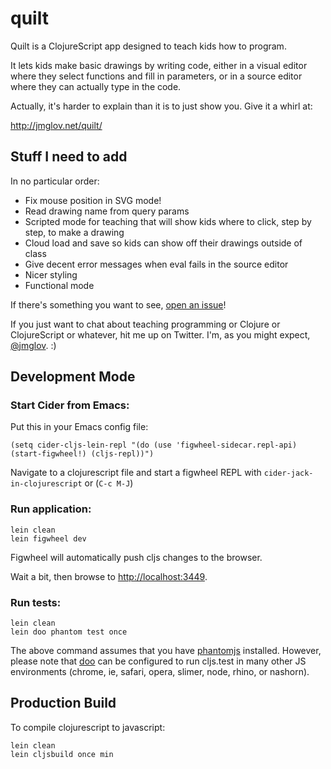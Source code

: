 # quilt

Quilt is a ClojureScript app designed to teach kids how to program.

It lets kids make basic drawings by writing code, either in a visual editor where they select functions and fill in parameters, or in a source editor where they can actually type in the code.

Actually, it's harder to explain than it is to just show you. Give it a whirl at:

http://jmglov.net/quilt/

## Stuff I need to add

In no particular order:

* Fix mouse position in SVG mode!
* Read drawing name from query params
* Scripted mode for teaching that will show kids where to click, step by step, to make a drawing
* Cloud load and save so kids can show off their drawings outside of class
* Give decent error messages when eval fails in the source editor
* Nicer styling
* Functional mode

If there's something you want to see, [open an issue](https://github.com/jmglov/quilt/issues)!

If you just want to chat about teaching programming or Clojure or ClojureScript or whatever, hit me up on Twitter. I'm, as you might expect, [@jmglov](https://twitter.com/jmglov). :)

## Development Mode

### Start Cider from Emacs:

Put this in your Emacs config file:

```
(setq cider-cljs-lein-repl "(do (use 'figwheel-sidecar.repl-api) (start-figwheel!) (cljs-repl))")
```

Navigate to a clojurescript file and start a figwheel REPL with `cider-jack-in-clojurescript` or (`C-c M-J`)

### Run application:

```
lein clean
lein figwheel dev
```

Figwheel will automatically push cljs changes to the browser.

Wait a bit, then browse to [http://localhost:3449](http://localhost:3449).

### Run tests:

```
lein clean
lein doo phantom test once
```

The above command assumes that you have [phantomjs](https://www.npmjs.com/package/phantomjs) installed. However, please note that [doo](https://github.com/bensu/doo) can be configured to run cljs.test in many other JS environments (chrome, ie, safari, opera, slimer, node, rhino, or nashorn).

## Production Build


To compile clojurescript to javascript:

```
lein clean
lein cljsbuild once min
```
